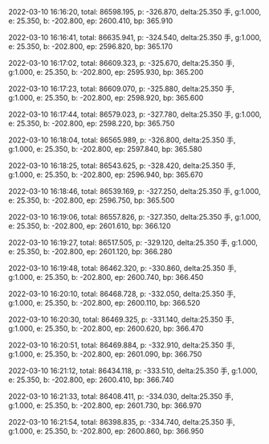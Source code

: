 2022-03-10 16:16:20, total: 86598.195, p: -326.870, delta:25.350 手, g:1.000, e: 25.350, b: -202.800, ep: 2600.410, bp: 365.910

2022-03-10 16:16:41, total: 86635.941, p: -324.540, delta:25.350 手, g:1.000, e: 25.350, b: -202.800, ep: 2596.820, bp: 365.170

2022-03-10 16:17:02, total: 86609.323, p: -325.670, delta:25.350 手, g:1.000, e: 25.350, b: -202.800, ep: 2595.930, bp: 365.200

2022-03-10 16:17:23, total: 86609.070, p: -325.880, delta:25.350 手, g:1.000, e: 25.350, b: -202.800, ep: 2598.920, bp: 365.600

2022-03-10 16:17:44, total: 86579.023, p: -327.780, delta:25.350 手, g:1.000, e: 25.350, b: -202.800, ep: 2598.220, bp: 365.750

2022-03-10 16:18:04, total: 86565.989, p: -326.800, delta:25.350 手, g:1.000, e: 25.350, b: -202.800, ep: 2597.840, bp: 365.580

2022-03-10 16:18:25, total: 86543.625, p: -328.420, delta:25.350 手, g:1.000, e: 25.350, b: -202.800, ep: 2596.940, bp: 365.670

2022-03-10 16:18:46, total: 86539.169, p: -327.250, delta:25.350 手, g:1.000, e: 25.350, b: -202.800, ep: 2596.750, bp: 365.500

2022-03-10 16:19:06, total: 86557.826, p: -327.350, delta:25.350 手, g:1.000, e: 25.350, b: -202.800, ep: 2601.610, bp: 366.120

2022-03-10 16:19:27, total: 86517.505, p: -329.120, delta:25.350 手, g:1.000, e: 25.350, b: -202.800, ep: 2601.120, bp: 366.280

2022-03-10 16:19:48, total: 86462.320, p: -330.860, delta:25.350 手, g:1.000, e: 25.350, b: -202.800, ep: 2600.740, bp: 366.450

2022-03-10 16:20:10, total: 86468.728, p: -332.050, delta:25.350 手, g:1.000, e: 25.350, b: -202.800, ep: 2600.110, bp: 366.520

2022-03-10 16:20:30, total: 86469.325, p: -331.140, delta:25.350 手, g:1.000, e: 25.350, b: -202.800, ep: 2600.620, bp: 366.470

2022-03-10 16:20:51, total: 86469.884, p: -332.910, delta:25.350 手, g:1.000, e: 25.350, b: -202.800, ep: 2601.090, bp: 366.750

2022-03-10 16:21:12, total: 86434.118, p: -333.510, delta:25.350 手, g:1.000, e: 25.350, b: -202.800, ep: 2600.410, bp: 366.740

2022-03-10 16:21:33, total: 86408.411, p: -334.030, delta:25.350 手, g:1.000, e: 25.350, b: -202.800, ep: 2601.730, bp: 366.970

2022-03-10 16:21:54, total: 86398.835, p: -334.740, delta:25.350 手, g:1.000, e: 25.350, b: -202.800, ep: 2600.860, bp: 366.950